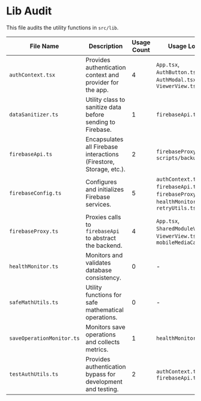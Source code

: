 # Lib Audit

This file audits the utility functions in `src/lib`.

| File Name | Description | Usage Count | Usage Location | Recommendation |
|---|---|---|---|---|
| `authContext.tsx` | Provides authentication context and provider for the app. | 4 | `App.tsx`, `AuthButton.tsx`, `AuthModal.tsx`, `ViewerView.tsx` | Keep |
| `dataSanitizer.ts` | Utility class to sanitize data before sending to Firebase. | 1 | `firebaseApi.ts` | Keep |
| `firebaseApi.ts` | Encapsulates all Firebase interactions (Firestore, Storage, etc.). | 2 | `firebaseProxy.ts`, `scripts/backup-data.ts` | Keep |
| `firebaseConfig.ts` | Configures and initializes Firebase services. | 5 | `authContext.tsx`, `firebaseApi.ts`, `firebaseProxy.ts`, `healthMonitor.ts`, `retryUtils.ts` | Keep |
| `firebaseProxy.ts` | Proxies calls to `firebaseApi` to abstract the backend. | 4 | `App.tsx`, `SharedModuleViewer.tsx`, `ViewerView.tsx`, `mobileMediaCapture.ts` | Keep |
| `healthMonitor.ts` | Monitors and validates database consistency. | 0 | - | Remove |
| `safeMathUtils.ts` | Utility functions for safe mathematical operations. | 0 | - | Remove |
| `saveOperationMonitor.ts` | Monitors save operations and collects metrics. | 1 | `healthMonitor.ts` | Remove |
| `testAuthUtils.ts` | Provides authentication bypass for development and testing. | 2 | `authContext.tsx`, `firebaseApi.ts` | Keep |
